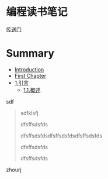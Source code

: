 # 编程读书笔记

[传送门](/SUMMARY.md)

# Summary

* [Introduction](README.md)
* [First Chapter](chapter1.md)
* [1.引言](chapter2.md)
  * [1.1.概述](chapter2/11-gai-shu.md)

sdf

> sdfklsfj
>
> dfsffsdsfds
>
> dfsffsdsfdsdfsffsdsfdsdfsffsdsfds
>
> dfsffsdsfds
>
> dfsffsdsfds



zhourj

